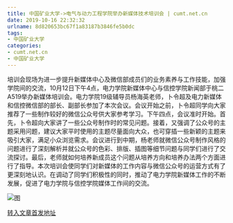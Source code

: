 ```yaml
---
title: 中国矿业大学->电气与动力工程学院举办新媒体技术培训会 | cumt.net.cn
date: 2019-10-16 22:32:32
urlname: 8d820653bc67f1a83187b3846fe5b0dc
tags: 
- 中国矿业大学
categories:
- cumt.net.cn
- 中国矿业大学
---
```

培训会现场为进一步提升新媒体中心及微信部成员们的业务素养与工作技能，加强学院间的交流，10月12日下午4点，电力学院新媒体中心与信控学院新闻部于桃二A519举办新媒体培训会。电力学院19级辅导员杨海英老师，卜令超及电力新媒体和信控微信部的部长、副部长参加了本次会议。会议开始之前，卜令超同学向大家推荐了一些制作较好的微信公众号供大家参考学习。下午四点，会议准时开始。首先，卜令超向大家讲了一些公众号制作时的常见问题。接着，又强调了公众号的主题采用问题，建议大家平时使用的主题尽量面向大众，也可穿插一些新颖的主题来吸引大家，满足小众浏览需求。会议进行到中期，杨老师就微信公众号制作风格的问题进行了深刻解析并就公众号的色彩、排版、插图等细节问题与同学们进行了交流探讨。最后，老师就如何培养新成员这个问题从培养方向和培养办法两个方面进行了指导。本次培训会使同学们对新媒体的工作内容与微信公众号的运营方式有了更深刻地认识。在调动了同学们积极性的同时，推动了电力学院新媒体工作的不断发展，促进了电力学院与信控学院媒体工作间的交流。

![图](http://xwzx.cumt.edu.cn/_upload/article/images/d2/47/32dde9cd41c097174f82776d3ae0/3925907b-68a0-4a4f-a03e-9eb8d289291f.jpg)

[转入文章首发地址](http://xwzx.cumt.edu.cn/4f/9e/c523a544670/page.htm)